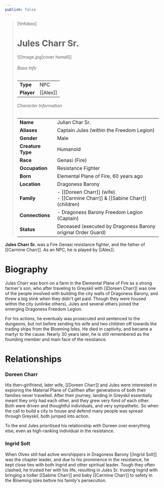 ```yaml
---
publish: false
---
```

> [!infobox]  
> # Jules Charr Sr.
> ![[Image.jpg|cover hsmall]]  
> ###### Base Info
> | | |  
> |---|---|  
> | **Type** | NPC |
> | **Player** | [[Alex]] |
> ###### Character Information  
> | | |  
> |---|---|  
> | **Name** | Julian Char Sr. |
> | **Aliases** | Captain Jules (within the Freedom Legion) |
> | **Gender** | Male | 
> | **Creature Type** | Humanoid |
> | **Race** | Genasi (Fire) |  
> | **Occupation** | Resistance Fighter |  
> | **Born** | Elemental Plane of Fire, 60 years ago |
> | **Location** | Dragoness Barony |  
> | **Family** | - [[Doreen Charr]] (wife)<br>- [[Carmine Charr]] & [[Sabine Charr]] (children) |
> | **Connections** | - Dragoness Barony Freedom Legion (Captain) |
> | **Status** | Deceased (executed by Dragoness Barony original Order Guard) |

**Jules Charr Sr.** was a Fire Genasi resistance fighter, and the father of [[Carmine Charr]]. As an NPC, he is played by [[Alex]].
# Biography
Jules Charr was born on a farm in the Elemental Plane of Fire as a strong farmer's son, who after traveling to Greyskil with [[Doreen Charr]] was one of the people involved with building the city walls of Dragoness Barony, and threw a big stink when they didn't get paid. Though they were housed within the city (unlinke others), Jules and several others joined the emerging Dragoness Freedom Legion.

For his actions, he eventualy was prosecuted and sentenced to the dungeons, but not before sending his wife and two children off towards the trading ships from the Bloeming Isles. He died in captivity, and became a martyr to the cause. Nearly 30 years later, he is still remembered as the founding member and main face of the resistance.
# Relationships
### Doreen Charr
His then-girlfriend, later wife, [[Doreen Charr]] and Jules were interested in exploring the Material Plane of Califhen after generations of both their families never travelled. After their journey, landing in Greyskil essentially meant they only had each other, and they grew very fond of each other. Both were driven and thoughtful individuals, and very sympathetic. So when the call to build a city to house and defend many people was spread through Greyskil, both jumped into action. 

To the end Jules prioritised his relationship with Doreen over everything else, even as high-ranking individual in the resistance. 
### Ingrid Solt
When Olvex still had active worshippers in Dragoness Barony [[Ingrid Solt]] was the chapter leader, and due to his prominence in the resistance, he kept close ties with both Ingrid and other spiritual leader. Tough they often clashed, he trusted her with his life, resulting in Jules Sr. trusting Ingrid with bringing a todler [[Sabine Charr]] and baby [[Carmine Charr]] to safety in the Bloeming Isles before his family's persecution. 